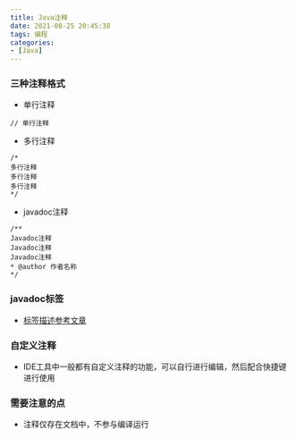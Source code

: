 ```yaml
---
title: Java注释
date: 2021-08-25 20:45:38
tags: 编程
categories:
- [Java]
---
```

### 三种注释格式
* 单行注释
```
// 单行注释
```

* 多行注释
```
/*
多行注释
多行注释
多行注释
*/
```

* javadoc注释
```
/**
Javadoc注释
Javadoc注释
Javadoc注释
* @author 作者名称
*/
```

### javadoc标签
* [标签描述参考文章](https://www.runoob.com/java/java-documentation.html)

### 自定义注释
* IDE工具中一般都有自定义注释的功能，可以自行进行编辑，然后配合快捷键进行使用

### 需要注意的点
* 注释仅存在文档中，不参与编译运行
